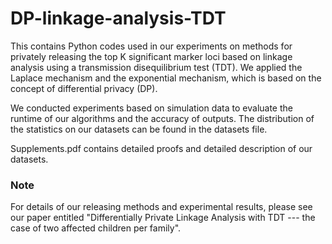 # DP-linkage-analysis-TDT

This contains Python codes used in our experiments on methods for privately releasing the top K significant marker loci based on linkage analysis using a transmission disequilibrium test (TDT). 
We applied the Laplace mechanism and the exponential mechanism, which is based on the concept of differential privacy (DP). 

We conducted experiments based on simulation data to evaluate the runtime of our algorithms and the accuracy of outputs. 
The distribution of the statistics on our datasets can be found in the datasets file. 

Supplements.pdf contains detailed proofs and detailed description of our datasets.

### Note
For details of our releasing methods and experimental results, please see our paper entitled "Differentially Private Linkage Analysis with TDT --- the case of two affected children per family".

